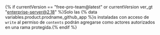 {% if currentVersion == "free-pro-team@latest" or currentVersion ver_gt "enterprise-server@2.18" %}Solo las {% data variables.product.prodname_github_app %}s instaladas con acceso de `write` al permiso de `contents` podrán agregarse como actores autorizados en una rama protegida.{% endif %}
